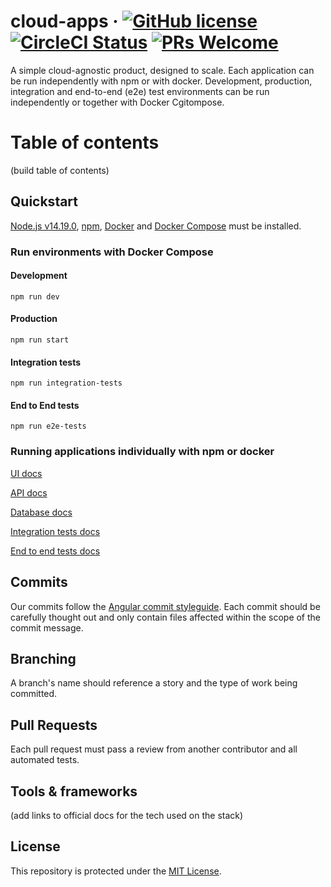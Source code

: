 # cloud-apps &middot; [![GitHub license](https://img.shields.io/badge/license-MIT-blue.svg)](https://github.com/facebook/react/blob/master/LICENSE) [![CircleCI Status](https://circleci.com/gh/escobard/cloud-apps-2019.svg?style=shield&circle-token=9a2ace13d3d938798ecb8f2efc56176ea7ede1ca)](https://app.circleci.com/pipelines/github/escobard/cloud-apps-2019) [![PRs Welcome](https://img.shields.io/badge/PRs-welcome-brightgreen.svg)](https://github.com/escobard/cloud-apps#pull-requests) 

A simple cloud-agnostic product, designed to scale. Each application can be run independently with npm or with docker. Development, production, integration and end-to-end (e2e) test environments can be run independently or together with Docker Cgitompose.

# Table of contents

(build table of contents)

## Quickstart

[Node.js v14.19.0](https://nodejs.org/en/), [npm](https://www.npmjs.com/), [Docker](https://www.docker.com/) and [Docker Compose](https://docs.docker.com/compose/) must be installed.

### Run environments with Docker Compose

#### Development        
 `npm run dev`            
  
#### Production        
 `npm run start`   
 
#### Integration tests
`npm run integration-tests`

#### End to End tests
`npm run e2e-tests`

### Running applications individually with npm or docker

[UI docs](https://github.com/escobard/cloud-apps/blob/master/client/ui)

[API docs](https://github.com/escobard/cloud-apps/blob/master/server/api)

[Database docs](https://github.com/escobard/cloud-apps/tree/master/server/postgres)

[Integration tests docs](https://github.com/escobard/cloud-apps/tree/master/server/tests)

[End to end tests docs](https://github.com/escobard/cloud-apps/tree/master/client/tests)

## Commits

Our commits follow the [Angular commit styleguide](https://gist.github.com/brianclements/841ea7bffdb01346392c). Each commit should be carefully thought out and only contain files affected within the scope of the commit message.

## Branching

A branch's name should reference a story and the type of work being committed.

## Pull Requests

Each pull request must pass a review from another contributor and all automated tests.

## Tools & frameworks

(add links to official docs for the tech used on the stack)

## License

This repository is protected under the [MIT License](https://choosealicense.com/licenses/mit/).
